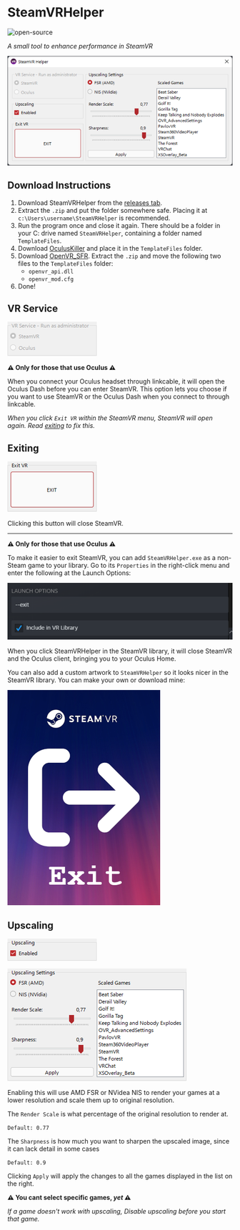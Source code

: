 # SteamVRHelper

![open-source](https://img.shields.io/badge/open%20source-❤-FF0000)

_A small tool to enhance performance in SteamVR_

![program](./images/program.png)

## Download Instructions

1. Download SteamVRHelper from the [releases tab](https://github.com/luximus-hunter/SteamVRHelper/releases/latest).
2. Extract the `.zip` and put the folder somewhere safe. Placing it at `c:\Users\username\SteamVRHelper` is recommended.
3. Run the program once and close it again. There should be a folder in your C: drive named `SteamVRHelper`, containing a folder named `TemplateFiles`.
4. Download [OculusKiller](https://github.com/ItsKaitlyn03/OculusKiller/releases/latest) and place it in the `TemplateFiles` folder.
5. Download [OpenVR_SFR](https://github.com/fholger/openvr_fsr/releases/latest). Extract the `.zip` and move the following two files to the `TemplateFiles` folder:
    - `openvr_api.dll`
    - `openvr_mod.cfg`
6. Done!

## VR Service

![service](./images/service.png)

**⚠️ Only for those that use Oculus ⚠️**

When you connect your Oculus headset through linkcable, it will open the Oculus Dash before you can enter SteamVR. This option lets you choose if you want to use SteamVR or the Oculus Dash when you connect to through linkcable.

_When you click `Exit VR` within the SteamVR menu, SteamVR will open again. Read [exiting](#exiting) to fix this._

## Exiting

![exit](./images/exit.png)

Clicking this button will close SteamVR.

---

**⚠️ Only for those that use Oculus ⚠️**

To make it easier to exit SteamVR, you can add `SteamVRHelper.exe` as a non-Steam game to your library. Go to its `Properties` in the right-click menu and enter the following at the Launch Options:

![launch-options](./images/launch-options.png)

When you click SteamVRHelper in the SteamVR library, it will close SteamVR and the Oculus client, bringing you to your Oculus Home.

You can also add a custom artwork to `SteamVRHelper` so it looks nicer in the SteamVR library. You can make your own or download mine:

![grid](./images/grid.png)

## Upscaling

![enable-upscaling](./images/enable-upscaling.png)

![upscaling](./images/upscaling.png)

Enabling this will use AMD FSR or NVidea NIS to render your games at a lower resolution and scale them up to original resolution.

The `Render Scale` is what percentage of the original resolution to render at.

```
Default: 0.77
```

The `Sharpness` is how much you want to sharpen the upscaled image, since it can lack detail in some cases

```
Default: 0.9
```

Clicking `Apply` will apply the changes to all the games displayed in the list on the right.

**⚠️ You cant select specific games, _yet_ ⚠️**

_If a game doesn't work with upscaling, Disable upscaling before you start that game._